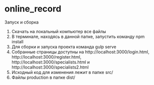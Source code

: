 # online_record
Запуск и сборка 
1. Скачать на локальный компьютер все файлы 
2. В терминале, находясь в данной папке, запустить команду npm install 
3. Для сборки и запуска проекта команда gulp serve 
4. Собранные страницы доступны на http://localhost:3000/login.html, http://localhost:3000/register.html, http://localhost:3000/specialists.html и http://localhost:3000/specialists2.html  
5. Исходный код для изменения лежит в папке src/ 
6. Файлы production в папке dist/ 